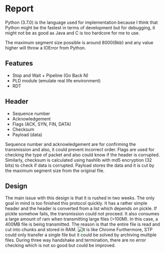 # Report
Python (3.7.0) is the language used for implementation because I think that Python might be the fastest in terms of development but for debugging, it might not be as good as Java and C is too hardcore for me to use.

The maximum segment size possible is around 8000(8kb) and any value higher will throw a IOError from Python.

## Features
- Stop and Wait + Pipeline (Go Back N)
- PLD module (emulate real life environment)
- RDT

## Header
- Sequence number
- Acknowledgement
- Flags (ACK, SYN, FIN, DATA)
- Checksum
- Payload (data)

Sequence number and acknowledgement are for confirming the transmission and also,
it could prevent incorrect order. Flags are used for checking the type of packet and also could know if the header is corrupted. Similarly, checksum is calculated using hashlib with md5 encryption (32 bits) to check if data is corrupted. Payload stores the data and it is cut by the maximum segment size from the original file.

## Design
The main issue with this design is that it is rushed in two weeks. The only goal in mind is too finished this protocol quickly. It has a rather simple header and the header is converted from a list which depends on pickle. If pickle somehow fails, the transmission could not proceed. It also consumes a large amount of ram when transmitting large files (>100M). In this case, a 400MB file is being transmitted. The reason is that the entire file is read and cut into chunks and stored in RAM.
![It is like Chrome](Memory.png)
Furthermore, STP could only transfer a single file but it could be solved by archiving multiple files. During three way handshake and termination, there are no error checking which is not so good but could be improved.
